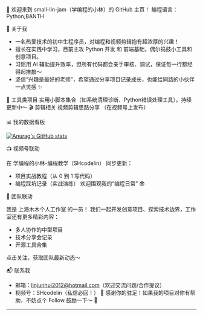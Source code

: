 🚀 欢迎来到 small-lin-jam（学编程的小林）的 GitHub 主页！
编程语言：Python;BANTH
 
🌟 关于我
 
- 一名热爱技术的初中生程序员，对编程和视频剪辑抱有超浓厚的兴趣！
- 擅长在实践中学习，目前主攻 Python 开发 和 前端基础，偶尔捣鼓小工具和创意项目。
- 习惯用 AI 辅助提升效率，但所有代码都会亲手审核、调试，保证每一行都经得起推敲～
- 坚信“兴趣是最好的老师”，希望通过分享项目记录成长，也能给同路的小伙伴一点灵感 ✨
 
🎯 工具类项目
实用小脚本集合（如系统清理诊断、Python错误处理工具），持续更新中～
🎬 剪辑相关
视频剪辑思路分享
（在视频号上发布）

📊 我的数据看板
 
[![Anurag's GitHub stats](https://github-readme-stats.vercel.app/api?username=small-lin-jam&show_icons=true&theme=gruvbox&locale=cn)](https://github.com/anuraghazra/github-readme-stats)

 
📺 视频号联动
 
在 学编程的小林-编程教学（SHcodelin） 同步更新：
 
- 项目实战教程（从 0 到 1 写代码）
- 编程踩坑记录（实战演练）
欢迎围观我的“编程日常” 😎
 
👥 团队联动
 
我是 上海木木个人工作室 的一员！
我们一起开发创意项目、探索技术边界，工作室还有更多精彩内容：
 
- 多人协作的中型项目
- 技术分享会记录
- 开源工具合集
 
点击关注，获取团队最新动态～
 
📬 联系我
 
- 邮箱：linjunhui2012@hotmail.com（欢迎交流问题/合作提议）
- 视频号：SHcodelin（私信必回！）
🌟 感谢你的驻足！如果我的项目对你有帮助，不妨点个 Follow 鼓励一下～ 🌟 

<hr>
